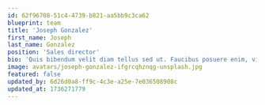 ```yaml
---
id: 62f96708-51c4-4739-b821-aa5bb9c3ca62
blueprint: team
title: 'Joseph Gonzalez'
first_name: Joseph
last_name: Gonzalez
position: 'Sales director'
bio: 'Quis bibendum velit diam tellus sed ut. Faucibus posuere enim, vitae enim eget neque tortor. Metus lectus mattis id id. Tellus ornare etiam id velit ut enim lacinia congue ultrices. Sit morbi vel elit a maecenas mauris elit lectus magna.'
image: avatars/joseph-gonzalez-ifgrcqhznqg-unsplash.jpg
featured: false
updated_by: 6d26d0a8-ff9c-4c3e-a25e-7e036508908c
updated_at: 1736271779
---
```


